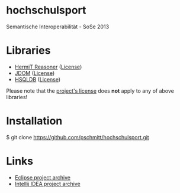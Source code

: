hochschulsport
==============

Semantische Interoperabilität - SoSe 2013

Libraries
===

- [HermiT Reasoner](http://hermit-reasoner.com/) ([License](http://hermit-reasoner.com/license.html))
- [JDOM](http://www.jdom.org/) ([License](http://www.jdom.org/docs/faq.html#a0030))
- [HSQLDB](http://hsqldb.org/) ([License](http://hsqldb.org/web/hsqlLicense.html))

Please note that the [project's license](../master/LICENSE) does **not** apply to any of above libraries!

Installation
===

$ git clone https://github.com/pschmitt/hochschulsport.git

Links
===
- [Eclipse project archive](http://schmitt.co/si/hochschulsport-eclipse-latest.zip)
- [Intellij IDEA project archive](http://schmitt.co/si/hochschulsport-idea-latest.zip)

